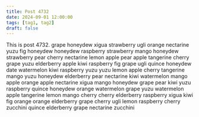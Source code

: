 ```yaml
---
title: Post 4732
date: 2024-09-01 12:00:00
tags: [tag1, tag2]
draft: false
---
```

This is post 4732.
grape
honeydew
xigua
strawberry
ugli
orange
nectarine
yuzu
fig
honeydew
honeydew
raspberry
strawberry
mango
honeydew
strawberry
pear
cherry
nectarine
lemon
apple
pear
apple
tangerine
cherry
grape
yuzu
elderberry
apple
kiwi
raspberry
fig
grape
ugli
quince
honeydew
date
watermelon
kiwi
raspberry
yuzu
yuzu
lemon
apple
cherry
tangerine
mango
yuzu
honeydew
elderberry
pear
nectarine
kiwi
watermelon
mango
apple
orange
apple
nectarine
xigua
mango
honeydew
grape
pear
kiwi
yuzu
raspberry
quince
honeydew
orange
watermelon
grape
yuzu
watermelon
apple
tangerine
lemon
mango
cherry
cherry
elderberry
raspberry
xigua
kiwi
fig
orange
orange
elderberry
grape
cherry
ugli
lemon
raspberry
cherry
zucchini
quince
elderberry
grape
nectarine
zucchini
